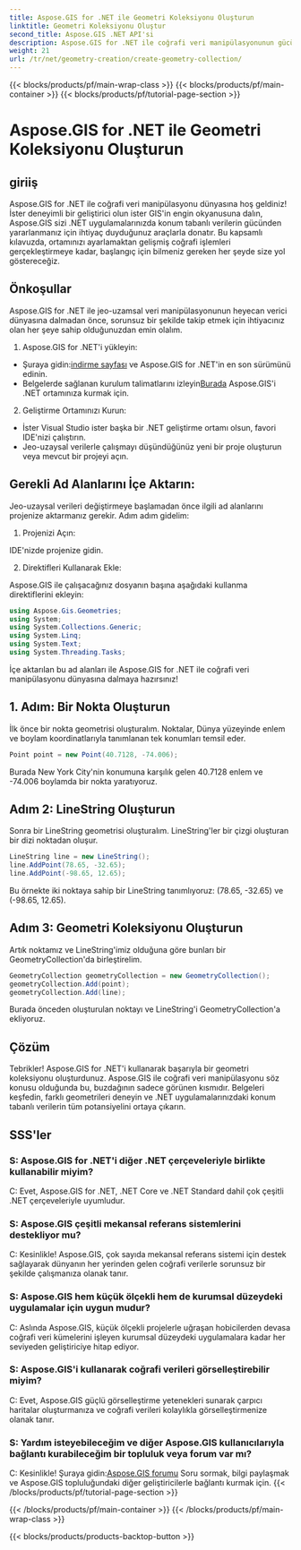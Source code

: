 ```yaml
---
title: Aspose.GIS for .NET ile Geometri Koleksiyonu Oluşturun
linktitle: Geometri Koleksiyonu Oluştur
second_title: Aspose.GIS .NET API'si
description: Aspose.GIS for .NET ile coğrafi veri manipülasyonunun gücünü ortaya çıkarın. .NET uygulamalarınızda konum tabanlı verileri sorunsuz bir şekilde oluşturun, görselleştirin ve analiz edin.
weight: 21
url: /tr/net/geometry-creation/create-geometry-collection/
---
```


{{< blocks/products/pf/main-wrap-class >}}
{{< blocks/products/pf/main-container >}}
{{< blocks/products/pf/tutorial-page-section >}}

# Aspose.GIS for .NET ile Geometri Koleksiyonu Oluşturun


## giriiş

Aspose.GIS for .NET ile coğrafi veri manipülasyonu dünyasına hoş geldiniz! İster deneyimli bir geliştirici olun ister GIS'in engin okyanusuna dalın, Aspose.GIS sizi .NET uygulamalarınızda konum tabanlı verilerin gücünden yararlanmanız için ihtiyaç duyduğunuz araçlarla donatır. Bu kapsamlı kılavuzda, ortamınızı ayarlamaktan gelişmiş coğrafi işlemleri gerçekleştirmeye kadar, başlangıç için bilmeniz gereken her şeyde size yol göstereceğiz.

## Önkoşullar

Aspose.GIS for .NET ile jeo-uzamsal veri manipülasyonunun heyecan verici dünyasına dalmadan önce, sorunsuz bir şekilde takip etmek için ihtiyacınız olan her şeye sahip olduğunuzdan emin olalım.

1. Aspose.GIS for .NET'i yükleyin:

- Şuraya gidin:[indirme sayfası](https://releases.aspose.com/gis/net/) ve Aspose.GIS for .NET'in en son sürümünü edinin.
-  Belgelerde sağlanan kurulum talimatlarını izleyin[Burada](https://reference.aspose.com/gis/net/) Aspose.GIS'i .NET ortamınıza kurmak için.

2. Geliştirme Ortamınızı Kurun:

- İster Visual Studio ister başka bir .NET geliştirme ortamı olsun, favori IDE'nizi çalıştırın.
- Jeo-uzaysal verilerle çalışmayı düşündüğünüz yeni bir proje oluşturun veya mevcut bir projeyi açın.

## Gerekli Ad Alanlarını İçe Aktarın:

Jeo-uzaysal verileri değiştirmeye başlamadan önce ilgili ad alanlarını projenize aktarmanız gerekir. Adım adım gidelim:

1. Projenizi Açın:

IDE'nizde projenize gidin.

2. Direktifleri Kullanarak Ekle:

Aspose.GIS ile çalışacağınız dosyanın başına aşağıdaki kullanma direktiflerini ekleyin:

```csharp
using Aspose.Gis.Geometries;
using System;
using System.Collections.Generic;
using System.Linq;
using System.Text;
using System.Threading.Tasks;
```

İçe aktarılan bu ad alanları ile Aspose.GIS for .NET ile coğrafi veri manipülasyonu dünyasına dalmaya hazırsınız!


## 1. Adım: Bir Nokta Oluşturun

İlk önce bir nokta geometrisi oluşturalım. Noktalar, Dünya yüzeyinde enlem ve boylam koordinatlarıyla tanımlanan tek konumları temsil eder.

```csharp
Point point = new Point(40.7128, -74.006);
```

Burada New York City'nin konumuna karşılık gelen 40.7128 enlem ve -74.006 boylamda bir nokta yaratıyoruz.

## Adım 2: LineString Oluşturun

Sonra bir LineString geometrisi oluşturalım. LineString'ler bir çizgi oluşturan bir dizi noktadan oluşur.

```csharp
LineString line = new LineString();
line.AddPoint(78.65, -32.65);
line.AddPoint(-98.65, 12.65);
```

Bu örnekte iki noktaya sahip bir LineString tanımlıyoruz: (78.65, -32.65) ve (-98.65, 12.65).

## Adım 3: Geometri Koleksiyonu Oluşturun

Artık noktamız ve LineString'imiz olduğuna göre bunları bir GeometryCollection'da birleştirelim.

```csharp
GeometryCollection geometryCollection = new GeometryCollection();
geometryCollection.Add(point);
geometryCollection.Add(line);
```

Burada önceden oluşturulan noktayı ve LineString'i GeometryCollection'a ekliyoruz.

## Çözüm

Tebrikler! Aspose.GIS for .NET'i kullanarak başarıyla bir geometri koleksiyonu oluşturdunuz. Aspose.GIS ile coğrafi veri manipülasyonu söz konusu olduğunda bu, buzdağının sadece görünen kısmıdır. Belgeleri keşfedin, farklı geometrileri deneyin ve .NET uygulamalarınızdaki konum tabanlı verilerin tüm potansiyelini ortaya çıkarın.

## SSS'ler

### S: Aspose.GIS for .NET'i diğer .NET çerçeveleriyle birlikte kullanabilir miyim?

C: Evet, Aspose.GIS for .NET, .NET Core ve .NET Standard dahil çok çeşitli .NET çerçeveleriyle uyumludur.

### S: Aspose.GIS çeşitli mekansal referans sistemlerini destekliyor mu?

C: Kesinlikle! Aspose.GIS, çok sayıda mekansal referans sistemi için destek sağlayarak dünyanın her yerinden gelen coğrafi verilerle sorunsuz bir şekilde çalışmanıza olanak tanır.

### S: Aspose.GIS hem küçük ölçekli hem de kurumsal düzeydeki uygulamalar için uygun mudur?

C: Aslında Aspose.GIS, küçük ölçekli projelerle uğraşan hobicilerden devasa coğrafi veri kümelerini işleyen kurumsal düzeydeki uygulamalara kadar her seviyeden geliştiriciye hitap ediyor.

### S: Aspose.GIS'i kullanarak coğrafi verileri görselleştirebilir miyim?

C: Evet, Aspose.GIS güçlü görselleştirme yetenekleri sunarak çarpıcı haritalar oluşturmanıza ve coğrafi verileri kolaylıkla görselleştirmenize olanak tanır.

### S: Yardım isteyebileceğim ve diğer Aspose.GIS kullanıcılarıyla bağlantı kurabileceğim bir topluluk veya forum var mı?

 C: Kesinlikle! Şuraya gidin:[Aspose.GIS forumu](https://forum.aspose.com/c/gis/33) Soru sormak, bilgi paylaşmak ve Aspose.GIS topluluğundaki diğer geliştiricilerle bağlantı kurmak için.
{{< /blocks/products/pf/tutorial-page-section >}}

{{< /blocks/products/pf/main-container >}}
{{< /blocks/products/pf/main-wrap-class >}}

{{< blocks/products/products-backtop-button >}}
